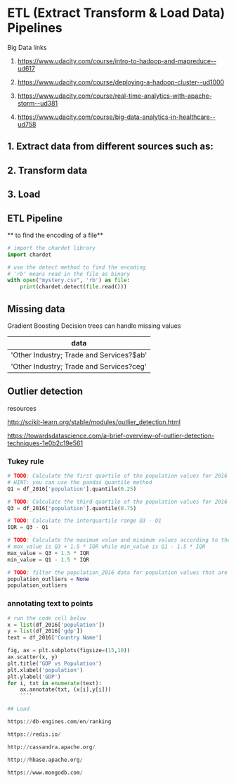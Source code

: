 # ETL (Extract Transform & Load Data) Pipelines

Big Data links

1. https://www.udacity.com/course/intro-to-hadoop-and-mapreduce--ud617

2. https://www.udacity.com/course/deploying-a-hadoop-cluster--ud1000

3. https://www.udacity.com/course/real-time-analytics-with-apache-storm--ud381

4. https://www.udacity.com/course/big-data-analytics-in-healthcare--ud758

## 1. Extract data from different sources such as:



## 2. Transform data


## 3. Load

## ETL Pipeline

** to find the encoding of a file**
```` python
# import the chardet library
import chardet 

# use the detect method to find the encoding
# 'rb' means read in the file as binary
with open("mystery.csv", 'rb') as file:
    print(chardet.detect(file.read()))
````

## Missing data

Gradient Boosting Decision trees can handle missing values

| data                                           |
|------------------------------------------------|
| 'Other Industry; Trade and Services?$ab' |
| 'Other Industry; Trade and Services?ceg' |


## Outlier detection

resources

http://scikit-learn.org/stable/modules/outlier_detection.html

https://towardsdatascience.com/a-brief-overview-of-outlier-detection-techniques-1e0b2c19e561

### Tukey rule

````python
# TODO: Calculate the first quartile of the population values for 2016
# HINT: you can use the pandas quantile method 
Q1 = df_2016['population'].quantile(0.25)

# TODO: Calculate the third quartile of the population values for 2016
Q3 = df_2016['population'].quantile(0.75)

# TODO: Calculate the interquartile range Q3 - Q1
IQR = Q3 - Q1

# TODO: Calculate the maximum value and minimum values according to the Tukey rule
# max_value is Q3 + 1.5 * IQR while min_value is Q1 - 1.5 * IQR
max_value = Q3 + 1.5 * IQR
min_value = Q1 - 1.5 * IQR

# TODO: filter the population_2016 data for population values that are greater than max_value or less than min_value
population_outliers = None
population_outliers
````

### annotating text to points

````python
# run the code cell below
x = list(df_2016['population'])
y = list(df_2016['gdp'])
text = df_2016['Country Name']

fig, ax = plt.subplots(figsize=(15,10))
ax.scatter(x, y)
plt.title('GDP vs Population')
plt.xlabel('population')
plt.ylabel('GDP')
for i, txt in enumerate(text):
    ax.annotate(txt, (x[i],y[i]))
    ````

## Load

https://db-engines.com/en/ranking

https://redis.io/

http://cassandra.apache.org/

http://hbase.apache.org/

https://www.mongodb.com/


